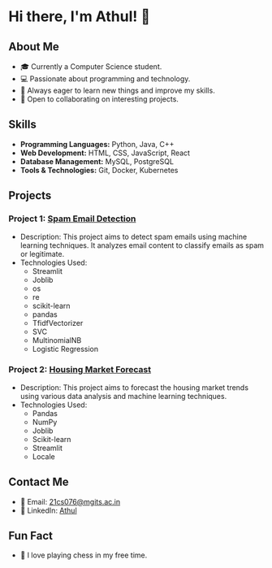 # Hi there, I'm Athul! 👋

## About Me
- 🎓 Currently a Computer Science student.
- 💻 Passionate about programming and technology.
- 🌱 Always eager to learn new things and improve my skills.
- 🤝 Open to collaborating on interesting projects.

## Skills
- **Programming Languages:** Python, Java, C++
- **Web Development:** HTML, CSS, JavaScript, React
- **Database Management:** MySQL, PostgreSQL
- **Tools & Technologies:** Git, Docker, Kubernetes

## Projects
### Project 1: [Spam Email Detection](https://github.com/21cs076/Spam-Email-Detection)
- Description: This project aims to detect spam emails using machine learning techniques. It analyzes email content to classify emails as spam or legitimate.
- Technologies Used: 
  - Streamlit
  - Joblib
  - os
  - re
  - scikit-learn
  - pandas
  - TfidfVectorizer
  - SVC
  - MultinomialNB
  - Logistic Regression

### Project 2: [Housing Market Forecast](https://github.com/21cs076/Housing-Market-Forecast)
- Description: This project aims to forecast the housing market trends using various data analysis and machine learning techniques.
- Technologies Used:
  - Pandas
  - NumPy
  - Joblib
  - Scikit-learn
  - Streamlit
  - Locale

## Contact Me
- 📧 Email: [21cs076@mgits.ac.in](mailto:21cs076@mgits.ac.in)
- 💼 LinkedIn: [Athul](https://www.linkedin.com/in/your-linkedin-profile)

## Fun Fact
- 🎸 I love playing chess in my free time.
